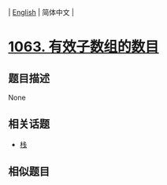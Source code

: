 
| [English](README_EN.md) | 简体中文 |
# [1063. 有效子数组的数目](https://leetcode-cn.com/problems/number-of-valid-subarrays/)
## 题目描述
None
## 相关话题
- [栈](https://leetcode-cn.com/tag/stack)
## 相似题目

